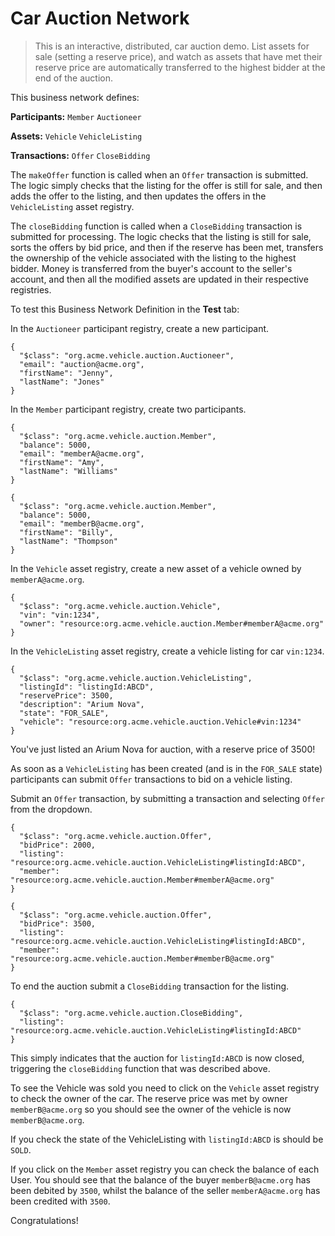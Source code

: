 # Car Auction Network

> This is an interactive, distributed, car auction demo. List assets for sale (setting a reserve price), and watch as assets that have met their reserve price are automatically transferred to the highest bidder at the end of the auction.

This business network defines:

**Participants:**
`Member` `Auctioneer`

**Assets:**
`Vehicle` `VehicleListing`

**Transactions:**
`Offer` `CloseBidding`

The `makeOffer` function is called when an `Offer` transaction is submitted. The logic simply checks that the listing for the offer is still for sale, and then adds the offer to the listing, and then updates the offers in the `VehicleListing` asset registry.

The `closeBidding` function is called when a `CloseBidding` transaction is submitted for processing. The logic checks that the listing is still for sale, sorts the offers by bid price, and then if the reserve has been met, transfers the ownership of the vehicle associated with the listing to the highest bidder. Money is transferred from the buyer's account to the seller's account, and then all the modified assets are updated in their respective registries.

To test this Business Network Definition in the **Test** tab:

In the `Auctioneer` participant registry, create a new participant.

```
{
  "$class": "org.acme.vehicle.auction.Auctioneer",
  "email": "auction@acme.org",
  "firstName": "Jenny",
  "lastName": "Jones"
}
```

In the `Member` participant registry, create two participants.

```
{
  "$class": "org.acme.vehicle.auction.Member",
  "balance": 5000,
  "email": "memberA@acme.org",
  "firstName": "Amy",
  "lastName": "Williams"
}
```

```
{
  "$class": "org.acme.vehicle.auction.Member",
  "balance": 5000,
  "email": "memberB@acme.org",
  "firstName": "Billy",
  "lastName": "Thompson"
}
```

In the `Vehicle` asset registry, create a new asset of a vehicle owned by `memberA@acme.org`.

```
{
  "$class": "org.acme.vehicle.auction.Vehicle",
  "vin": "vin:1234",
  "owner": "resource:org.acme.vehicle.auction.Member#memberA@acme.org"
}
```

In the `VehicleListing` asset registry, create a vehicle listing for car `vin:1234`.

```
{
  "$class": "org.acme.vehicle.auction.VehicleListing",
  "listingId": "listingId:ABCD",
  "reservePrice": 3500,
  "description": "Arium Nova",
  "state": "FOR_SALE",
  "vehicle": "resource:org.acme.vehicle.auction.Vehicle#vin:1234"
}
```

You've just listed an Arium Nova for auction, with a reserve price of 3500!

As soon as a `VehicleListing` has been created (and is in the `FOR_SALE` state) participants can submit `Offer` transactions to bid on a vehicle listing.

Submit an `Offer` transaction, by submitting a transaction and selecting `Offer` from the dropdown.

```
{
  "$class": "org.acme.vehicle.auction.Offer",
  "bidPrice": 2000,
  "listing": "resource:org.acme.vehicle.auction.VehicleListing#listingId:ABCD",
  "member": "resource:org.acme.vehicle.auction.Member#memberA@acme.org"
}
```

```
{
  "$class": "org.acme.vehicle.auction.Offer",
  "bidPrice": 3500,
  "listing": "resource:org.acme.vehicle.auction.VehicleListing#listingId:ABCD",
  "member": "resource:org.acme.vehicle.auction.Member#memberB@acme.org"
}
```

To end the auction submit a `CloseBidding` transaction for the listing.

```
{
  "$class": "org.acme.vehicle.auction.CloseBidding",
  "listing": "resource:org.acme.vehicle.auction.VehicleListing#listingId:ABCD"
}
```

This simply indicates that the auction for `listingId:ABCD` is now closed, triggering the `closeBidding` function that was described above.

To see the Vehicle was sold you need to click on the `Vehicle` asset registry to check the owner of the car. The reserve price was met by owner `memberB@acme.org` so you should see the owner of the vehicle is now `memberB@acme.org`.

If you check the state of the VehicleListing with `listingId:ABCD` is should be `SOLD`.

If you click on the `Member` asset registry you can check the balance of each User. You should see that the balance of the buyer `memberB@acme.org` has been debited by `3500`, whilst the balance of the seller `memberA@acme.org` has been credited with `3500`.

Congratulations!
